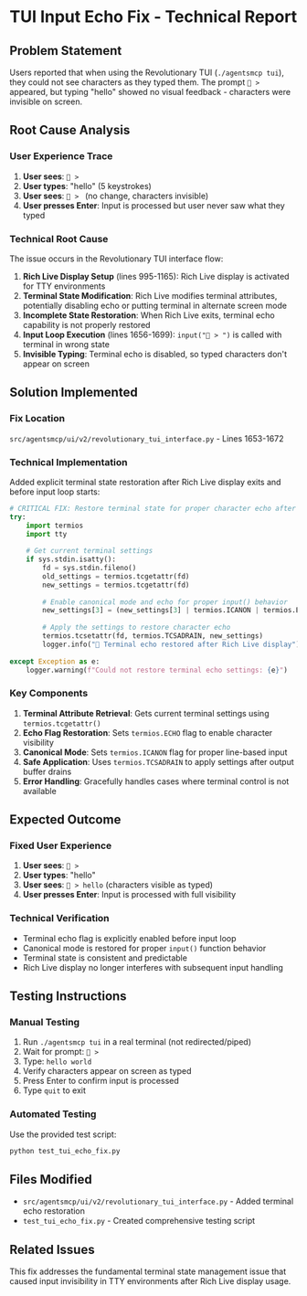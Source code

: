 # TUI Input Echo Fix - Technical Report

## Problem Statement
Users reported that when using the Revolutionary TUI (`./agentsmcp tui`), they could not see characters as they typed them. The prompt `💬 > ` appeared, but typing "hello" showed no visual feedback - characters were invisible on screen.

## Root Cause Analysis

### User Experience Trace
1. **User sees**: `💬 > `
2. **User types**: "hello" (5 keystrokes)
3. **User sees**: `💬 > ` (no change, characters invisible)
4. **User presses Enter**: Input is processed but user never saw what they typed

### Technical Root Cause
The issue occurs in the Revolutionary TUI interface flow:

1. **Rich Live Display Setup** (lines 995-1165): Rich Live display is activated for TTY environments
2. **Terminal State Modification**: Rich Live modifies terminal attributes, potentially disabling echo or putting terminal in alternate screen mode
3. **Incomplete State Restoration**: When Rich Live exits, terminal echo capability is not properly restored
4. **Input Loop Execution** (lines 1656-1699): `input("💬 > ")` is called with terminal in wrong state
5. **Invisible Typing**: Terminal echo is disabled, so typed characters don't appear on screen

## Solution Implemented

### Fix Location
`src/agentsmcp/ui/v2/revolutionary_tui_interface.py` - Lines 1653-1672

### Technical Implementation
Added explicit terminal state restoration after Rich Live display exits and before input loop starts:

```python
# CRITICAL FIX: Restore terminal state for proper character echo after Rich Live display
try:
    import termios
    import tty
    
    # Get current terminal settings
    if sys.stdin.isatty():
        fd = sys.stdin.fileno()
        old_settings = termios.tcgetattr(fd)
        new_settings = termios.tcgetattr(fd)
        
        # Enable canonical mode and echo for proper input() behavior
        new_settings[3] = (new_settings[3] | termios.ICANON | termios.ECHO)
        
        # Apply the settings to restore character echo
        termios.tcsetattr(fd, termios.TCSADRAIN, new_settings)
        logger.info("🔧 Terminal echo restored after Rich Live display")
        
except Exception as e:
    logger.warning(f"Could not restore terminal echo settings: {e}")
```

### Key Components
1. **Terminal Attribute Retrieval**: Gets current terminal settings using `termios.tcgetattr()`
2. **Echo Flag Restoration**: Sets `termios.ECHO` flag to enable character visibility
3. **Canonical Mode**: Sets `termios.ICANON` flag for proper line-based input
4. **Safe Application**: Uses `termios.TCSADRAIN` to apply settings after output buffer drains
5. **Error Handling**: Gracefully handles cases where terminal control is not available

## Expected Outcome

### Fixed User Experience
1. **User sees**: `💬 > `
2. **User types**: "hello"
3. **User sees**: `💬 > hello` (characters visible as typed)
4. **User presses Enter**: Input is processed with full visibility

### Technical Verification
- Terminal echo flag is explicitly enabled before input loop
- Canonical mode is restored for proper `input()` function behavior
- Terminal state is consistent and predictable
- Rich Live display no longer interferes with subsequent input handling

## Testing Instructions

### Manual Testing
1. Run `./agentsmcp tui` in a real terminal (not redirected/piped)
2. Wait for prompt: `💬 > `
3. Type: `hello world`
4. Verify characters appear on screen as typed
5. Press Enter to confirm input is processed
6. Type `quit` to exit

### Automated Testing
Use the provided test script:
```bash
python test_tui_echo_fix.py
```

## Files Modified
- `src/agentsmcp/ui/v2/revolutionary_tui_interface.py` - Added terminal echo restoration
- `test_tui_echo_fix.py` - Created comprehensive testing script

## Related Issues
This fix addresses the fundamental terminal state management issue that caused input invisibility in TTY environments after Rich Live display usage.